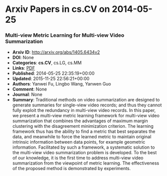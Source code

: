 # Arxiv Papers in cs.CV on 2014-05-25
### Multi-view Metric Learning for Multi-view Video Summarization
- **Arxiv ID**: http://arxiv.org/abs/1405.6434v2
- **DOI**: None
- **Categories**: **cs.CV**, cs.LG, cs.MM
- **Links**: [PDF](http://arxiv.org/pdf/1405.6434v2)
- **Published**: 2014-05-25 22:35:19+00:00
- **Updated**: 2015-11-25 22:56:21+00:00
- **Authors**: Yanwei Fu, Lingbo Wang, Yanwen Guo
- **Comment**: None
- **Journal**: None
- **Summary**: Traditional methods on video summarization are designed to generate summaries for single-view video records; and thus they cannot fully exploit the redundancy in multi-view video records. In this paper, we present a multi-view metric learning framework for multi-view video summarization that combines the advantages of maximum margin clustering with the disagreement minimization criterion. The learning framework thus has the ability to find a metric that best separates the data, and meanwhile to force the learned metric to maintain original intrinsic information between data points, for example geometric information. Facilitated by such a framework, a systematic solution to the multi-view video summarization problem is developed. To the best of our knowledge, it is the first time to address multi-view video summarization from the viewpoint of metric learning. The effectiveness of the proposed method is demonstrated by experiments.




